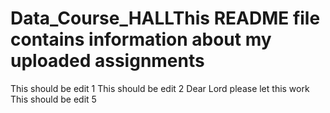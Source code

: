 # Data_Course_HALLThis README file contains information about my uploaded assignments
This should be edit 1
This should be edit 2
Dear Lord please let this work
This should be edit 5